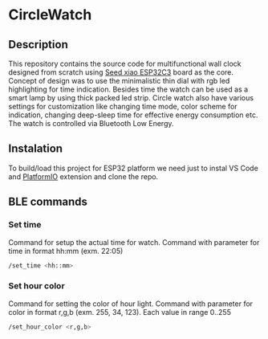 # CircleWatch

## Description
This repository contains the source code for multifunctional wall clock designed from scratch using [Seed xiao ESP32C3](https://www.seeedstudio.com/Seeed-XIAO-ESP32C3-p-5431.html) board as the core. 
Concept of design was to use the minimalistic thin dial with rgb led highlighting for time indication. Besides time the watch can be used as a smart lamp by using thick packed led strip. 
Circle watch also have various settings for customization like changing time mode, color scheme for indication, changing deep-sleep time for effective energy consumption etc.
The watch is controlled via Bluetooth Low Energy.

## Instalation
To build/load this project for ESP32 platform we need just to instal VS Code and [PlatformIO](https://platformio.org/) extension and clone the repo.

## BLE commands

### Set time
Command for setup the actual time for watch. Command with parameter for time in format hh:mm (exm. 22:05)
```bash
/set_time <hh::mm>
```
### Set hour color
Command for setting the color of hour light. Command with parameter for color in format r,g,b (exm. 255, 34, 123). Each value in range 0..255
```bash
/set_hour_color <r,g,b>
```
